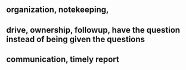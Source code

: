 
## organization, notekeeping, 

## drive, ownership, followup, have the question instead of being given the questions 

## communication, timely report  

